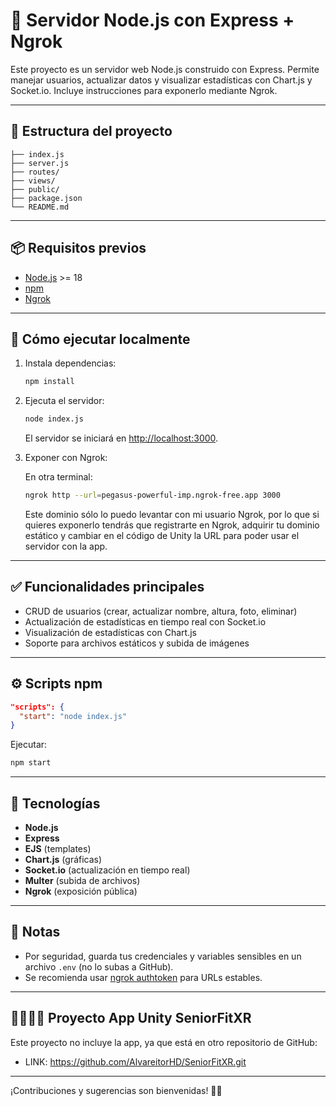 # 🚀 Servidor Node.js con Express + Ngrok

Este proyecto es un servidor web Node.js construido con Express. Permite manejar usuarios, actualizar datos y visualizar estadísticas con Chart.js y Socket.io. Incluye instrucciones para exponerlo mediante Ngrok.

---

## 📁 Estructura del proyecto

```
├── index.js
├── server.js
├── routes/
├── views/
├── public/
├── package.json
└── README.md
```

---

## 📦 Requisitos previos

* [Node.js](https://nodejs.org/) >= 18
* [npm](https://www.npmjs.com/)
* [Ngrok](https://ngrok.com/)

---

## 🚀 Cómo ejecutar localmente

1. Instala dependencias:

   ```bash
   npm install
   ```

2. Ejecuta el servidor:

   ```bash
   node index.js
   ```

   El servidor se iniciará en [http://localhost:3000](http://localhost:3000).

3. Exponer con Ngrok:

   En otra terminal:

   ```bash
   ngrok http --url=pegasus-powerful-imp.ngrok-free.app 3000
   ```

   Este dominio sólo lo puedo levantar con mi usuario Ngrok, por lo que si quieres exponerlo tendrás que registrarte en Ngrok, adquirir tu dominio estático y cambiar en el código de Unity la URL para poder usar el servidor con la app.

---

## ✅ Funcionalidades principales

* CRUD de usuarios (crear, actualizar nombre, altura, foto, eliminar)
* Actualización de estadísticas en tiempo real con Socket.io
* Visualización de estadísticas con Chart.js
* Soporte para archivos estáticos y subida de imágenes

---

## ⚙️ Scripts npm

```json
"scripts": {
  "start": "node index.js"
}
```

Ejecutar:

```bash
npm start
```

---

## 🧩 Tecnologías

* **Node.js**
* **Express**
* **EJS** (templates)
* **Chart.js** (gráficas)
* **Socket.io** (actualización en tiempo real)
* **Multer** (subida de archivos)
* **Ngrok** (exposición pública)

---

## 📝 Notas

* Por seguridad, guarda tus credenciales y variables sensibles en un archivo `.env` (no lo subas a GitHub).
* Se recomienda usar [ngrok authtoken](https://ngrok.com/docs) para URLs estables.

---
## 👨‍🦳🤸‍♀️ Proyecto App Unity SeniorFitXR

Este proyecto no incluye la app, ya que está en otro repositorio de GitHub:

* LINK: https://github.com/AlvareitorHD/SeniorFitXR.git

---

¡Contribuciones y sugerencias son bienvenidas! 🎉✨
